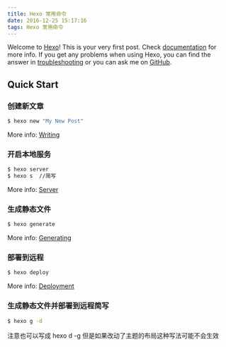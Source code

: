 ```yaml
---
title: Hexo 常用命令
date: 2016-12-25 15:17:16
tags: Hexo 常用命令
---
```

Welcome to [Hexo](https://hexo.io/)! This is your very first post. Check [documentation](https://hexo.io/docs/) for more info. If you get any problems when using Hexo, you can find the answer in [troubleshooting](https://hexo.io/docs/troubleshooting.html) or you can ask me on [GitHub](https://github.com/hexojs/hexo/issues).

## Quick Start

### 创建新文章

``` bash
$ hexo new "My New Post"
```
<!-- more -->
More info: [Writing](https://hexo.io/docs/writing.html)

### 开启本地服务

``` bash
$ hexo server
$ hexo s  //简写
```

More info: [Server](https://hexo.io/docs/server.html)

### 生成静态文件

``` bash
$ hexo generate
```

More info: [Generating](https://hexo.io/docs/generating.html)

### 部署到远程

``` bash
$ hexo deploy
```

More info: [Deployment](https://hexo.io/docs/deployment.html)

### 生成静态文件并部署到远程简写

``` bash
$ hexo g -d
```
注意也可以写成 hexo d -g 但是如果改动了主题的布局这种写法可能不会生效


